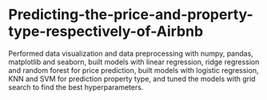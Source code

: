 # Predicting-the-price-and-property-type-respectively-of-Airbnb
Performed data visualization and data preprocessing with numpy, pandas, matplotlib and seaborn, built models with linear regression, ridge regression and random forest for price prediction, built models with logistic regression, KNN and SVM for prediction property type, and tuned the models with grid search to find the best hyperparameters.
